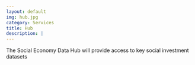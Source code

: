 ```yaml
---
layout: default
img: hub.jpg
category: Services
title: Hub
description: |
---
```

The Social Economy Data Hub will provide access to key social investment datasets
